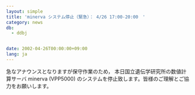 ```yaml
---
layout: simple
title: 'minerva システム停止（緊急）： 4/26 17:00-20:00　'
category: news
db:
  - ddbj


date: 2002-04-26T00:00:00+09:00
lang: ja
---
```


急なアナウンスとなりますが保守作業のため， 本日国立遺伝学研究所の数値計算サーバ minerva (VPP5000) のシステムを停止致します。皆様のご理解とご協力をお願いします。
